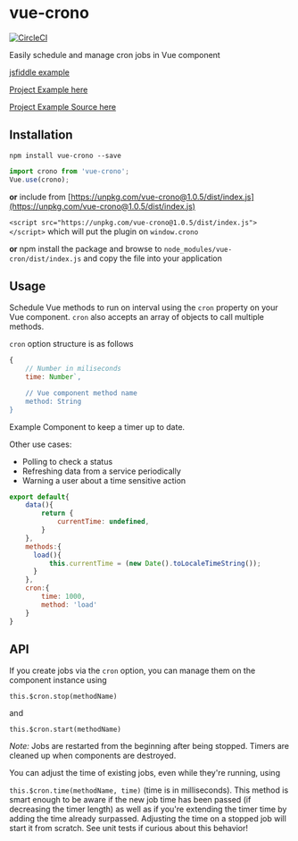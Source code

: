 # vue-crono

[![CircleCI](https://circleci.com/gh/BrianRosamilia/vue-crono.svg?style=shield)](https://circleci.com/gh/BrianRosamilia/vue-crono)

Easily schedule and manage cron jobs in Vue component

[jsfiddle example](https://jsfiddle.net/brianrosamilia/7fq4nrbe)

[Project Example here](https://brianrosamilia.github.io/vue-crono)

[Project Example Source here](https://github.com/BrianRosamilia/vue-crono/blob/master/src/app.vue)

## Installation

```
npm install vue-crono --save
```

```javascript
import crono from 'vue-crono';
Vue.use(crono);
```

**or** include from [https://unpkg.com/vue-crono@1.0.5/dist/index.js](https://unpkg.com/vue-crono@1.0.5/dist/index.js)

`<script src="https://unpkg.com/vue-crono@1.0.5/dist/index.js"></script>` which will put the plugin on `window.crono`

**or** npm install the package and browse to `node_modules/vue-cron/dist/index.js` and copy the file into your application

## Usage

Schedule Vue methods to run on interval using the `cron` property on your Vue component.  `cron` also accepts an array of objects to call multiple methods.

`cron` option structure is as follows

```javascript
{
    // Number in miliseconds
    time: Number`,

    // Vue component method name
    method: String
}
```

Example Component to keep a timer up to date.

Other use cases:

 * Polling to check a status
 * Refreshing data from a service periodically
 * Warning a user about a time sensitive action

```javascript
export default{
    data(){
        return {
            currentTime: undefined,
        }
    },
    methods:{
      load(){
          this.currentTime = (new Date().toLocaleTimeString());
      }
    },
    cron:{
        time: 1000,
        method: 'load'
    }
}
```

## API

If you create jobs via the `cron` option, you can manage them on the component instance using

`this.$cron.stop(methodName)`

and

`this.$cron.start(methodName)`

*Note:* Jobs are restarted from the beginning after being stopped.  Timers are cleaned up when components are destroyed.

You can adjust the time of existing jobs, even while they're running, using

`this.$cron.time(methodName, time)` (time is in milliseconds).  This method is smart enough to be aware if the new job time has been passed (if decreasing the timer length) as well as if you're extending the timer time by adding the time already surpassed.  Adjusting the time on a stopped job will start it from scratch. See unit tests if curious about this behavior!